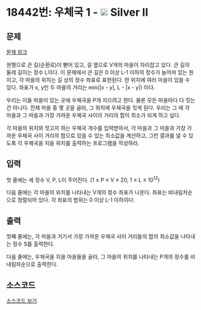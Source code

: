 # 18442번: 우체국 1 - <img src="https://static.solved.ac/tier_small/9.svg" style="height:20px" /> Silver II

<!-- performance -->

<!-- 문제 제출 후 깃허브에 푸시를 했을 때 제출한 코드의 성능이 입력될 공간입니다.-->

<!-- end -->

## 문제

[문제 링크](https://boj.kr/18442)


<p>원형으로 큰 길(순환로)이 뻗어 있고, 길 옆으로 V개의 마을이 자리잡고 있다. 큰 길의 둘레 길이는 정수 L이다. 이 문제에서 큰 길은 0 이상 L-1 이하의 정수가 늘어져 있는 원이고, 각 마을의 위치는 길 상의 정수 좌표로 표현된다. 한 위치에 여러 마을이 있을 수 있다.&nbsp;좌표가 x, y인 두 마을의 거리는 min(|x - y|, L - |x - y|) 이다.&nbsp;</p>

<p>우리는 이들 마을이 있는 곳에 우체국을 P개 지으려고 한다. 물론 모든 마을마다 다 짓는 건 아니다. 전체 마을 중 몇 곳을 골라, 그 위치에 우체국을 짓게 된다. 우리는 그 때 각 마을과 그 마을과 가장 가까운 우체국 사이의 거리의 합이 최소가 되게 하고 싶다.</p>

<p>각 마을의 위치와 짓고자 하는 우체국 개수를 입력받아서, 각 마을과 그 마을과 가장 가까운 우체국 사이 거리의 합으로 있을 수 있는 최소값을 계산하고, 그런 결과를 낼 수 있도록 각 우체국을 지을 위치를 출력하는 프로그램을 작성하라.</p>



## 입력


<p>첫 줄에는 세 정수 V, P, L이 주어진다. (1 ≤ P ≤ V ≤ 20, 1 ≤ L ≤ 10<sup>12</sup>)&nbsp;</p>

<p>다음 줄에는 각 마을의 위치를 나타내는 V개의 정수 좌표가 나온다. 좌표는 비내림차순으로 정렬되어 있다. 각 좌표의 범위는 0 이상 L-1 이하이다.</p>



## 출력


<p>첫째 줄에는, 각 마을과 거기서 가장 가까운 우체국 사이 거리들의 합의 최소값을 나타내는 정수 S를 출력한다.</p>

<p>다음 줄에는, 우체국을 지을 마을들을 골라, 그 마을의&nbsp;위치를 나타내는 P개의 정수를 비내림차순으로 출력한다.</p>



## 소스코드

[소스코드 보기](우체국%201.cpp)